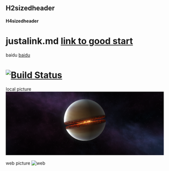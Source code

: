 ## H2sizedheader
#### H4sizedheader
justalink.md
[link to good start](https://github.com/shaozl-2118/newrepo/blob/main/justalink.md)
=======================
baidu
[baidu](https://baidu.com)

[![Build Status](https://travis-ci.org/joemccann/dillinger.svg?branch=master)](https://travis-ci.org/joemccann/dillinger)
=======================
local picture
![local](https://github.com/shaozl-2118/newrepo/blob/main/killstar.png)

web picture
![web](https://cldup.com/dTxpPi9lDf.thumb.png)
